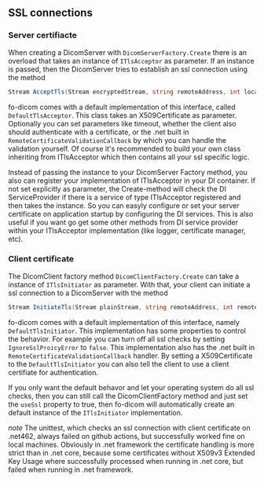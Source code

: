 ## SSL connections

### Server certifiacte

When creating a DicomServer with `DicomServerFactory.Create` there is an overload that takes an instance of `ITlsAcceptor` as parameter.
If an instance is passed, then the DicomServer tries to establish an ssl connection using the method

```csharp
Stream AcceptTls(Stream encryptedStream, string remoteAddress, int localPort);
```

fo-dicom comes with a default implementation of this interface, called `DefaultTlsAcceptor`. This class takes an X509Certificate as parameter. 
Optionally you can set parameters like timeout, whether the client also should authenticate with a certificate, or the .net built in `RemoteCertificateValidationCallback` by which you can handle the validation yourself.
Of course it's recommended to build your own class inheriting from ITlsAcceptor which then contains all your ssl specific logic.

Instead of passing the instance to your DicomServer Factory method, you also can register your implementation of ITlsAcceptor in your DI container.
If not set explicitly as parameter, the Create-method will check the DI ServiceProvider if there is a service of type ITlsAcceptor registered and then takes the instance.
So you can easyly configure or set your server certificate on application startup by configuring the DI services. This is also useful if you want go get some other methods from DI service provider within your ITlsAcceptor implementation (like logger, certificate manager, etc).

### Client certificate

The DicomClient factory method `DicomClientFactory.Create` can take a instance of `ITlsInitiator` as parameter. With that, your client can initiate a ssl connection to a DicomServer with the method

```csharp
Stream InitiateTls(Stream plainStream, string remoteAddress, int remotePort)
```

fo-dicom comes with a default implementation of this interface, namely `DefaultTlsInitiator`. This implementation has some properties to control the behavior. For example you can turn off all ssl checks by setting `IgnoreSslProicyError` to `false`. This implementation also has the .net built in `RemoteCertificateValidationCallback` handler.
By setting a X509Certificate to the `DefaultTlsInitiator` you can also tell the client to use a client certifiate for authentication.

If you only want the default behavor and let your operating system do all ssl checks, then you can still call the DicomClientFactory method and just set the `useSsl` property to true, then fo-dicom will automatically create an default instance of the `ITlsInitiator` implementation.

*note*
The unittest, which checks an ssl connection with client certificate on .net462, always failed on github actions, but successfully worked fine on local machines. Obviously in .net framework the certificate handling is more strict than in .net core, because some certificates without X509v3 Extended Key Usage where successfully processed when running in .net core, but failed when running in .net framework.

